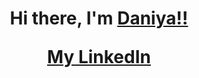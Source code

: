 <h1 align="center">Hi there, I'm <a href="https://github.com/DaniyaYelemessova" target="_blank">Daniya!!</a> 

  <p align="center">
  <a href="https://www.linkedin.com/in/daniya-collings/" >My LinkedIn</a>
</p>




<!--

 
**DaniyaYelemessova/DaniyaYelemessova** is a ✨ _special_ ✨ repository because its `README.md` (this file) appears on your GitHub profile.

Here are some ideas to get you started:

- 🔭 I’m currently working on ...
- 🌱 I’m currently learning ...
- 👯 I’m looking to collaborate on ...
- 🤔 I’m looking for help with ...
- 💬 Ask me about ...
- 📫 How to reach me: ...
- 😄 Pronouns: ...
- ⚡ Fun fact: ...
-->

